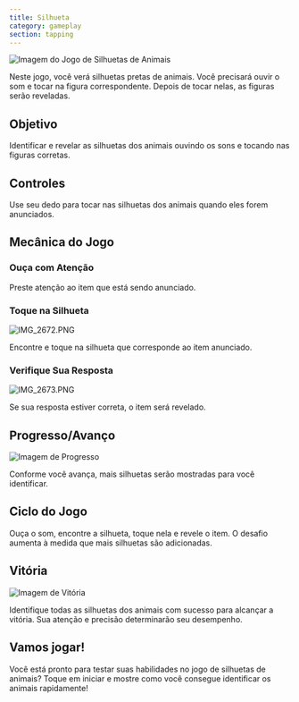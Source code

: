 ```yaml
---
title: Silhueta
category: gameplay
section: tapping
---
```

![Imagem do Jogo de Silhuetas de Animais](https://help.studycat.com/hc/article_attachments/34915780007577)

Neste jogo, você verá silhuetas pretas de animais. Você precisará ouvir o som e tocar na figura correspondente. Depois de tocar nelas, as figuras serão reveladas.

## Objetivo

Identificar e revelar as silhuetas dos animais ouvindo os sons e tocando nas figuras corretas.

## Controles

Use seu dedo para tocar nas silhuetas dos animais quando eles forem anunciados.

## Mecânica do Jogo

### Ouça com Atenção

Preste atenção ao item que está sendo anunciado.

### Toque na Silhueta

![IMG_2672.PNG](https://help.studycat.com/hc/article_attachments/34785088097433)

Encontre e toque na silhueta que corresponde ao item anunciado.

### Verifique Sua Resposta

![IMG_2673.PNG](https://help.studycat.com/hc/article_attachments/34785088100761)

Se sua resposta estiver correta, o item será revelado.

## Progresso/Avanço

![Imagem de Progresso](https://help.studycat.com/hc/article_attachments/34915749569049)

Conforme você avança, mais silhuetas serão mostradas para você identificar.

## Ciclo do Jogo

Ouça o som, encontre a silhueta, toque nela e revele o item. O desafio aumenta à medida que mais silhuetas são adicionadas.

## Vitória

![Imagem de Vitória](https://help.studycat.com/hc/article_attachments/34915749571993)

Identifique todas as silhuetas dos animais com sucesso para alcançar a vitória. Sua atenção e precisão determinarão seu desempenho.

## Vamos jogar!

Você está pronto para testar suas habilidades no jogo de silhuetas de animais? Toque em iniciar e mostre como você consegue identificar os animais rapidamente!